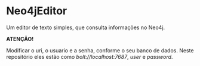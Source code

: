 # Neo4jEditor
Um editor de texto simples, que consulta informações no Neo4j.

**ATENÇÃO!**

Modificar o uri, o usuario e a senha, conforme o seu banco de dados. Neste repositório eles estão como *bolt://localhost:7687*, *user* e *password*.
